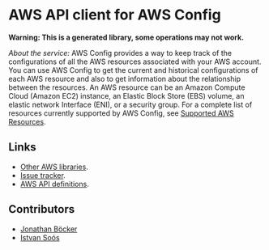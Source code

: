 # AWS API client for AWS Config

**Warning: This is a generated library, some operations may not work.**

*About the service:*
AWS Config provides a way to keep track of the configurations of all the AWS
resources associated with your AWS account. You can use AWS Config to get
the current and historical configurations of each AWS resource and also to
get information about the relationship between the resources. An AWS
resource can be an Amazon Compute Cloud (Amazon EC2) instance, an Elastic
Block Store (EBS) volume, an elastic network Interface (ENI), or a security
group. For a complete list of resources currently supported by AWS Config,
see <a
href="https://docs.aws.amazon.com/config/latest/developerguide/resource-config-reference.html#supported-resources">Supported
AWS Resources</a>.

## Links

- [Other AWS libraries](https://github.com/agilord/aws_client/tree/master/generated).
- [Issue tracker](https://github.com/agilord/aws_client/issues).
- [AWS API definitions](https://github.com/aws/aws-sdk-js/tree/master/apis).

## Contributors

- [Jonathan Böcker](https://github.com/Schwusch)
- [Istvan Soós](https://github.com/isoos)

